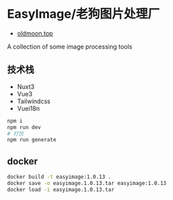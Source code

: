 # EasyImage/老狗图片处理厂

- [oldmoon.top](https://oldmoon.top)

A collection of some image processing tools

## 技术栈

- Nuxt3
- Vue3
- Tailwindcss
- Vuei18n

```sh
npm i
npm run dev
# 打包
npm run generate
```

## docker

```sh
docker build -t easyimage:1.0.13 .
docker save -o easyimage.1.0.13.tar easyimage:1.0.13
docker load -i easyimage.1.0.13.tar
```
